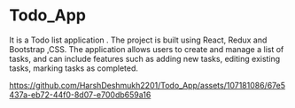 # Todo_App
It is a Todo list application . The project is built using React, Redux and  Bootstrap ,CSS. The application allows users to create and manage a list of tasks, and can include features such as adding new tasks, editing existing tasks, marking tasks as completed.

https://github.com/HarshDeshmukh2201/Todo_App/assets/107181086/67e5437a-eb72-44f0-8d07-e700db659a16
